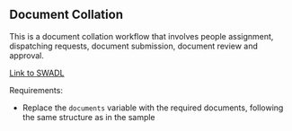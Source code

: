 ## Document Collation
This is a document collation workflow that involves people assignment, dispatching requests, document submission, document review and approval.

[Link to SWADL](document-collation.swadl.yaml)

Requirements:
- Replace the `documents` variable with the required documents, following the same structure as in the sample
